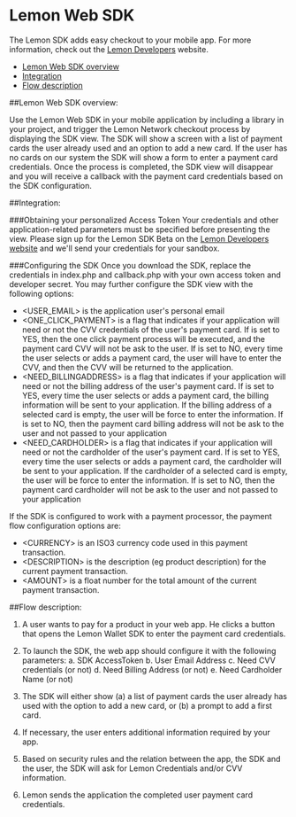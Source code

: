 Lemon Web SDK
=============

The Lemon SDK adds easy checkout to your mobile app. For more information, check out the [Lemon Developers](#http://lemon.com/developers) website.

+ [Lemon Web SDK overview](#lemon-web-sdk-overview)
+ [Integration](#integration)
+ [Flow description](#flow-description)

##Lemon Web SDK overview:

Use the Lemon Web SDK in your mobile application by including a library in your project, and trigger the Lemon Network checkout process by displaying the SDK view. The SDK will show a screen with a list of payment cards the user already used and an option to add a new card. If the user has no cards on our system the SDK will show a form to enter a payment card credentials. Once the process is completed, the SDK view will disappear and you will receive a callback with the payment card credentials based on the SDK configuration.

##Integration:

###Obtaining your personalized Access Token
Your credentials and other application-related parameters must be specified before presenting the view. Please sign up for the Lemon SDK Beta on the [Lemon Developers website](http://lemon.com/developers/your-account/) and we'll send your credentials for your sandbox.

###Configuring the SDK
Once you download the SDK, replace the credentials in index.php and callback.php with your own access token and developer secret. You may further configure the SDK view with the following options:

+ &lt;USER_EMAIL> is the application user's personal email
+ &lt;ONE_CLICK_PAYMENT> is a flag that indicates if your application will need or not the CVV credentials of the user's payment card. If is set to YES, then the one click payment process will be executed, and the payment card CVV will not be ask to the user. If is set to NO, every time the user selects or adds a payment card, the user will have to enter the CVV, and then the CVV will be returned to the application.
+ &lt;NEED_BILLINGADDRESS> is a flag that indicates if your application will need or not the billing address of the user's payment card.  If is set to YES, every time the user selects or adds a payment card, the billing information will be sent to your application. If the billing address of a selected card is empty, the user will be force to enter the information. If is set to NO, then the payment card billing address will not be ask to the user and not passed to your application
+ &lt;NEED_CARDHOLDER> is a flag that indicates if your application will need or not the cardholder of the user's payment card.  If is set to YES, every time the user selects or adds a payment card, the cardholder will be sent to your application. If the cardholder of a selected card is empty, the user will be force to enter the information. If is set to NO, then the payment card cardholder will not be ask to the user and not passed to your application

If the SDK is configured to work with a payment processor, the payment flow configuration options are:
+ &lt;CURRENCY> is an ISO­3 currency code used in this payment transaction.
+ &lt;DESCRIPTION> is the description (eg product description) for the current payment transaction.
+ &lt;AMOUNT> is a float number for the total amount of the current payment transaction.


##Flow description:

1. A user wants to pay for a product in your web app. He clicks a button that opens the Lemon Wallet SDK to enter the payment card credentials.

2. To launch the SDK, the web app should configure it with the following parameters:
a. SDK AccessToken
b. User Email Address
c. Need CVV credentials (or not)
d. Need Billing Address (or not)
e. Need Cardholder Name (or not)

3. The SDK will either show (a) a list of payment cards the user already has used with the option to add a new card, or (b) a prompt to add a first card.

4. If necessary, the user enters additional information required by your app. 

5. Based on security rules and the relation between the app, the SDK and the user, the SDK will ask for Lemon Credentials and/or CVV information. 

6. Lemon sends the application the completed user payment card credentials.
